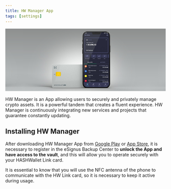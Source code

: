 ```yaml
---
title: HW Manager App
tags: [settings]
---
```

![HASHWallet Link and HASHWallet Manager](/assets/img/3_HWLink_card-HWManager.jpeg)

HW Manager is an App allowing users to securely and privately manage crypto assets. It is a powerful tandem that creates a fluent experience. HW Manager is continuously integrating new services and projects that guarantee constantly updating.

## Installing HW Manager

After downloading HW Manager App from [Google Play](https://play.google.com/store/apps/details?id=com.esignus.hashwalletmanager) or [App Store](https://apps.apple.com/us/app/hashwallet-manager/id6443484063), it is necessary to register in the eSignus Backup Center to **unlock the App and have access to the vault**, and this will allow you to operate securely with your HASHWallet Link card.

It is essential to know that you will use the NFC antenna of the phone to communicate with the HW Link card, so it is necessary to keep it active during usage.
